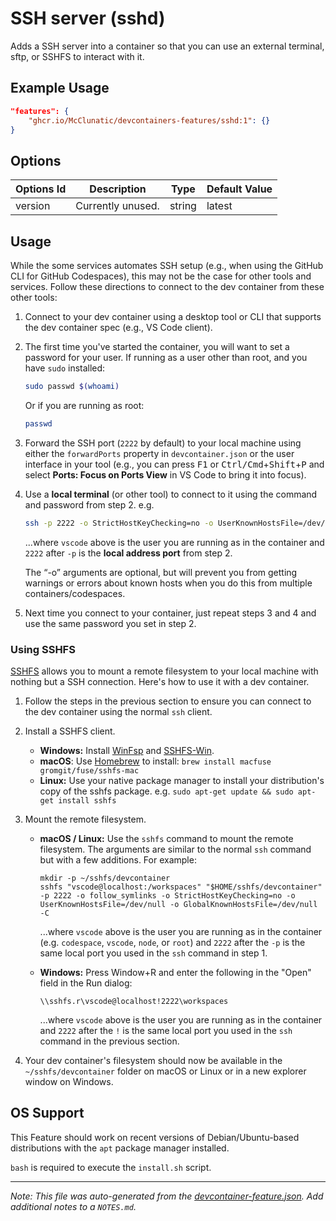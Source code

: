 
# SSH server (sshd)

Adds a SSH server into a container so that you can use an external terminal, sftp, or SSHFS to interact with it.

## Example Usage

```json
"features": {
    "ghcr.io/McClunatic/devcontainers-features/sshd:1": {}
}
```

## Options

| Options Id | Description | Type | Default Value |
|-----|-----|-----|-----|
| version | Currently unused. | string | latest |

## Usage

While the some services automates SSH setup (e.g., when using the GitHub CLI for GitHub Codespaces), this may not be the case for other tools and services. Follow these directions to connect to the dev container from these other tools:

1. Connect to your dev container using a desktop tool or CLI that supports the dev container spec (e.g., VS Code client).

2. The first time you've started the container, you will want to set a password for your user. If running as a user other than root, and you have `sudo` installed:

    ```bash
    sudo passwd $(whoami)
    ```

    Or if you are running as root:

    ```bash
    passwd
    ```

3. Forward the SSH port (`2222` by default) to your local machine using either the `forwardPorts` property in `devcontainer.json` or the user interface in your tool (e.g., you can press <kbd>F1</kbd> or <kbd>Ctrl/Cmd</kbd>+<kbd>Shift</kbd>+<kbd>P</kbd> and select **Ports: Focus on Ports View** in VS Code to bring it into focus).

4. Use a **local terminal** (or other tool) to connect to it using the command and password from step 2. e.g.

    ```bash
    ssh -p 2222 -o StrictHostKeyChecking=no -o UserKnownHostsFile=/dev/null -o GlobalKnownHostsFile=/dev/null vscode@localhost
    ```

    ...where `vscode` above is the user you are running as in the container and `2222` after `-p` is the **local address port** from step 2.

    The “-o” arguments are optional, but will prevent you from getting warnings or errors about known hosts when you do this from multiple containers/codespaces.

5. Next time you connect to your container, just repeat steps 3 and 4 and use the same password you set in step 2.

### Using SSHFS

[SSHFS](https://en.wikipedia.org/wiki/SSHFS) allows you to mount a remote filesystem to your local machine with nothing but a SSH connection. Here's how to use it with a dev container.

1. Follow the steps in the previous section to ensure you can connect to the dev container using the normal `ssh` client.

2. Install a SSHFS client.

    - **Windows:** Install [WinFsp](https://github.com/billziss-gh/winfsp/releases) and [SSHFS-Win](https://github.com/billziss-gh/sshfs-win/releases).
    - **macOS**: Use [Homebrew](https://brew.sh/) to install: `brew install macfuse gromgit/fuse/sshfs-mac`
    - **Linux:** Use your native package manager to install your distribution's copy of the sshfs package. e.g. `sudo apt-get update && sudo apt-get install sshfs`

3. Mount the remote filesystem.

    - **macOS / Linux:** Use the `sshfs` command to mount the remote filesystem. The arguments are similar to the normal `ssh` command but with a few additions. For example: 

        ```
        mkdir -p ~/sshfs/devcontainer
        sshfs "vscode@localhost:/workspaces" "$HOME/sshfs/devcontainer" -p 2222 -o follow_symlinks -o StrictHostKeyChecking=no -o UserKnownHostsFile=/dev/null -o GlobalKnownHostsFile=/dev/null -C
        ```
        ...where `vscode` above is the user you are running as in the container (e.g. `codespace`, `vscode`, `node`, or `root`) and `2222` after the `-p` is the same local port you used in the `ssh` command in step 1.

    - **Windows:** Press Window+R and enter the following in the "Open" field in the Run dialog: 
    
        ```
        \\sshfs.r\vscode@localhost!2222\workspaces
        ```
        ...where `vscode` above is the user you are running as in the container and `2222` after the `!` is the same local port you used in the `ssh` command in the previous section.

4. Your dev container's filesystem should now be available in the `~/sshfs/devcontainer` folder on macOS or Linux or in a new explorer window on Windows.


## OS Support

This Feature should work on recent versions of Debian/Ubuntu-based distributions with the `apt` package manager installed.

`bash` is required to execute the `install.sh` script.


---

_Note: This file was auto-generated from the [devcontainer-feature.json](https://github.com/McClunatic/devcontainers-features/blob/main/src/sshd/devcontainer-feature.json).  Add additional notes to a `NOTES.md`._
